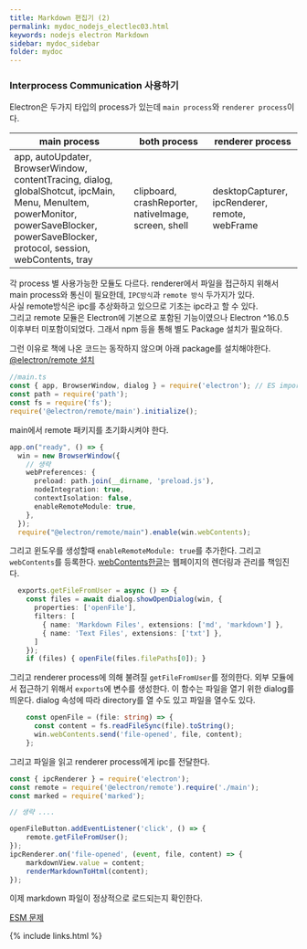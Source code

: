 ```yaml
---
title: Markdown 편집기 (2)
permalink: mydoc_nodejs_electlec03.html
keywords: nodejs electron Markdown
sidebar: mydoc_sidebar
folder: mydoc
---
```

### Interprocess Communication 사용하기
<!--Table로 만드는 것이 나을 듯 -->
Electron은 두가지 타입의 process가 있는데 `main process`와 `renderer process`이다.  

| main process | both process  | renderer process | 
|---|---|---|
|app, autoUpdater, BrowserWindow, contentTracing, dialog, globalShotcut, ipcMain, Menu, MenuItem, powerMonitor, powerSaveBlocker, powerSaveBlocker, protocol, session, webContents, tray|clipboard, crashReporter, nativeImage, screen, shell|desktopCapturer, ipcRenderer, remote, webFrame| 

각 process 별 사용가능한 모듈도 다르다. renderer에서 파일을 접근하지 위해서 main process와 통신이 필요한데, `IPC방식`과 `remote 방식` 두가지가 있다.  
사실 remote방식은 ipc를 추상화하고 있으므로 기초는 ipc라고 할 수 있다.  
그리고 remote 모듈은 Electron에 기본으로 포함된 기능이였으나 Electron ^16.0.5 이후부터 미포함이되었다. 그래서 npm 등을 통해 별도 Package 설치가 필요하다. 

그런 이유로 책에 나온 코드는 동작하지 않으며 아래 package를 설치해야한다.
[@electron/remote 설치](https://github.com/electron/remote/blob/main/README.md)

```typescript
//main.ts
const { app, BrowserWindow, dialog } = require('electron'); // ES import 
const path = require('path');
const fs = require('fs');
require('@electron/remote/main').initialize();
```
main에서 remote 패키지를 초기화시켜야 한다. 

```typescript
app.on("ready", () => {
  win = new BrowserWindow({
    // 생략
    webPreferences: {
      preload: path.join(__dirname, 'preload.js'),
      nodeIntegration: true,
      contextIsolation: false,
      enableRemoteModule: true,
    },
  });
  require("@electron/remote/main").enable(win.webContents);
```

그리고 윈도우를 생성할때 `enableRemoteModule: true`를 추가한다. 그리고 `webContents`를 등록한다. [webContents](https://www.electronjs.org/docs/latest/api/web-contents)[한글](https://tinydew4.github.io/electron-ko/docs/api/web-contents/)는 웹페이지의 렌더링과 관리를 책임진다. 


```typescript
  exports.getFileFromUser = async () => {
    const files = await dialog.showOpenDialog(win, {
      properties: ['openFile'],
      filters: [
        { name: 'Markdown Files', extensions: ['md', 'markdown'] },
        { name: 'Text Files', extensions: ['txt'] },
      ]
    });
    if (files) { openFile(files.filePaths[0]); }
```

그리고 renderer process에 의해 불려질 `getFileFromUser`를 정의한다. 외부 모듈에서 접근하기 위해서 `exports`에 변수를 생성한다. 이 함수는 파일을 열기 위한 dialog를 띄운다. dialog 속성에 따라 directory를 열 수도 있고 파일을 열수도 있다. 

```typescript
    const openFile = (file: string) => {
      const content = fs.readFileSync(file).toString();
      win.webContents.send('file-opened', file, content);
    };
```
그리고 파일을 읽고 renderer process에게 ipc를 전달한다.

```javascript
const { ipcRenderer } = require('electron');
const remote = require('@electron/remote').require('./main');
const marked = require('marked');

// 생략 ....

openFileButton.addEventListener('click', () => {
    remote.getFileFromUser();
});
ipcRenderer.on('file-opened', (event, file, content) => {
    markdownView.value = content;
    renderMarkdownToHtml(content);
});
```

이제 markdown 파일이 정상적으로 로드되는지 확인한다.


[ESM 문제](https://devblog.kakaostyle.com/ko/2022-04-09-1-esm-problem/)

{% include links.html %}
